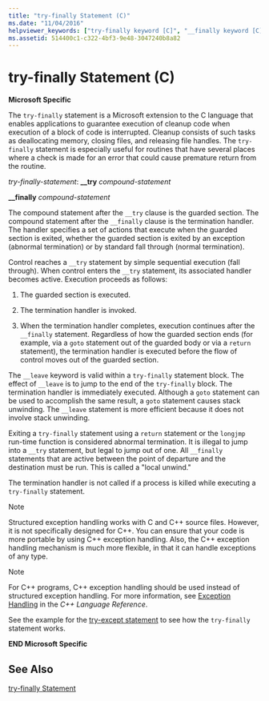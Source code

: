 ```yaml
---
title: "try-finally Statement (C)"
ms.date: "11/04/2016"
helpviewer_keywords: ["try-finally keyword [C]", "__finally keyword [C], try-finally statement syntax", "__finally keyword [C]", "structured exception handling, try-finally"]
ms.assetid: 514400c1-c322-4bf3-9e48-3047240b8a82
---
```

# try-finally Statement (C)

**Microsoft Specific**

The `try-finally` statement is a Microsoft extension to the C language that enables applications to guarantee execution of cleanup code when execution of a block of code is interrupted. Cleanup consists of such tasks as deallocating memory, closing files, and releasing file handles. The `try-finally` statement is especially useful for routines that have several places where a check is made for an error that could cause premature return from the routine.

*try-finally-statement*:
**__try**  *compound-statement*

**__finally**  *compound-statement*

The compound statement after the `__try` clause is the guarded section. The compound statement after the `__finally` clause is the termination handler. The handler specifies a set of actions that execute when the guarded section is exited, whether the guarded section is exited by an exception (abnormal termination) or by standard fall through (normal termination).

Control reaches a `__try` statement by simple sequential execution (fall through). When control enters the `__try` statement, its associated handler becomes active. Execution proceeds as follows:

1. The guarded section is executed.

1. The termination handler is invoked.

1. When the termination handler completes, execution continues after the `__finally` statement. Regardless of how the guarded section ends (for example, via a `goto` statement out of the guarded body or via a `return` statement), the termination handler is executed before the flow of control moves out of the guarded section.

The `__leave` keyword is valid within a `try-finally` statement block. The effect of `__leave` is to jump to the end of the `try-finally` block. The termination handler is immediately executed. Although a `goto` statement can be used to accomplish the same result, a `goto` statement causes stack unwinding. The `__leave` statement is more efficient because it does not involve stack unwinding.

Exiting a `try-finally` statement using a `return` statement or the `longjmp` run-time function is considered abnormal termination. It is illegal to jump into a `__try` statement, but legal to jump out of one. All `__finally` statements that are active between the point of departure and the destination must be run. This is called a "local unwind."

The termination handler is not called if a process is killed while executing a `try-finally` statement.

> [!NOTE]
>  Structured exception handling works with C and C++ source files. However, it is not specifically designed for C++. You can ensure that your code is more portable by using C++ exception handling. Also, the C++ exception handling mechanism is much more flexible, in that it can handle exceptions of any type.

> [!NOTE]
>  For C++ programs, C++ exception handling should be used instead of structured exception handling. For more information, see [Exception Handling](../cpp/exception-handling-in-visual-cpp.md) in the *C++ Language Reference*.

See the example for the [try-except statement](../c-language/try-except-statement-c.md) to see how the `try-finally` statement works.

**END Microsoft Specific**

## See Also

[try-finally Statement](../cpp/try-finally-statement.md)